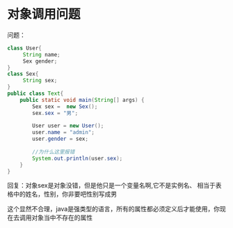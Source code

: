 # 对象调用问题

问题：
```java
class User{
     String name;
     Sex gender;
}
class Sex{
     String sex;
}
public class Text{
    public static void main(String[] args) {
        Sex sex =  new Sex();
        sex.sex = "男";
        
        User user = new User();
        user.name = "admin";
        user.gender = sex;
        
        //为什么这里报错
        System.out.println(user.sex);
    }
}
```
回复：对象sex是对象没错，但是他只是一个变量名啊,它不是实例名、
相当于表格中的姓名，性别，你非要吧性别写成男

这个显然不合理，java是强类型的语言，所有的属性都必须定义后才能使用，你现在去调用对象当中不存在的属性

